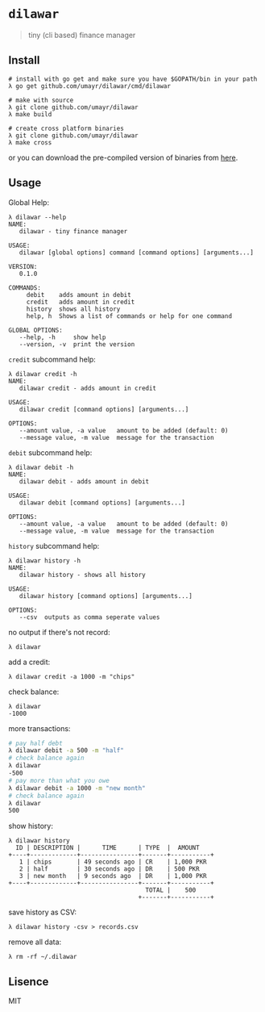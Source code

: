 # `dilawar`
> tiny (cli based) finance manager

## Install
```
# install with go get and make sure you have $GOPATH/bin in your path 
λ go get github.com/umayr/dilawar/cmd/dilawar

# make with source
λ git clone github.com/umayr/dilawar
λ make build

# create cross platform binaries
λ git clone github.com/umayr/dilawar
λ make cross
```
or you can download the pre-compiled version of binaries from [here](https://github.com/umayr/dilawar/releases/tag/0.1.0).

## Usage

Global Help:
```
λ dilawar --help
NAME:
   dilawar - tiny finance manager

USAGE:
   dilawar [global options] command [command options] [arguments...]

VERSION:
   0.1.0

COMMANDS:
     debit    adds amount in debit
     credit   adds amount in credit
     history  shows all history
     help, h  Shows a list of commands or help for one command

GLOBAL OPTIONS:
   --help, -h     show help
   --version, -v  print the version
```
`credit` subcommand help:
```
λ dilawar credit -h
NAME:
   dilawar credit - adds amount in credit

USAGE:
   dilawar credit [command options] [arguments...]

OPTIONS:
   --amount value, -a value   amount to be added (default: 0)
   --message value, -m value  message for the transaction
```
`debit` subcommand help:
```
λ dilawar debit -h
NAME:
   dilawar debit - adds amount in debit

USAGE:
   dilawar debit [command options] [arguments...]

OPTIONS:
   --amount value, -a value   amount to be added (default: 0)
   --message value, -m value  message for the transaction
```
`history` subcommand help:
```
λ dilawar history -h
NAME:
   dilawar history - shows all history

USAGE:
   dilawar history [command options] [arguments...]

OPTIONS:
   --csv  outputs as comma seperate values
```
no output if there's not record:
```
λ dilawar
```
add a credit:
```
λ dilawar credit -a 1000 -m "chips"
```
check balance:
```
λ dilawar
-1000
```
more transactions:
```bash
# pay half debt
λ dilawar debit -a 500 -m "half"
# check balance again
λ dilawar
-500
# pay more than what you owe
λ dilawar debit -a 1000 -m "new month"
# check balance again
λ dilawar
500
```
show history:
```
λ dilawar history
  ID | DESCRIPTION |      TIME      | TYPE  |  AMOUNT    
+----+-------------+----------------+-------+-----------+
   1 | chips       | 49 seconds ago | CR    | 1,000 PKR  
   2 | half        | 30 seconds ago | DR    | 500 PKR    
   3 | new month   | 9 seconds ago  | DR    | 1,000 PKR  
+----+-------------+----------------+-------+-----------+
                                      TOTAL |    500     
                                    +-------+-----------+
```                                 
save history as CSV:
```
λ dilawar history -csv > records.csv
```
remove all data:
```
λ rm -rf ~/.dilawar
```

## Lisence
MIT
